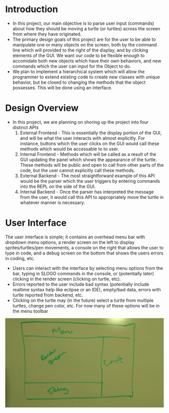 Introduction
====================
* In this project, our main objective is to parse user input (commands) about how they should be moving a turtle (or turtles) across the screen from where they have originated.
* The primary design goals of this project are for the user to be able to manipulate one or many objects on the screen, both by the command line which will provided to the right of the display, and by clicking elements of the GUI. We want our code to be flexible enough to accomidate both new objects which have their own behaviors, and new commands which the user can input for the Object to do.
* We plan to implement a hierarchical system which will allow the programmer to extend existing code to create new classes with unique behavior, but be closed to changing the methods that the object possesses. This will be done using an interface.

Design Overview
====================
* In this project, we are planning on shoring up the project into four distinct APIs
    1. External Frontend - This is essentially the display portion of the GUI, and will be what the user interacts with almost explicitly. For instance, buttons which the user clicks on the GUI would call these methods which would be accessable to to user.
    2. Internal Frontend - Methods which will be called as a result of the GUI updating the panel which shows the appearance of the turtle. These methods will be public and open to call from other parts of the code, but the user cannot explicitly call these methods.
    3. External Backend - The most straightforward example of this API would be the parser which the user triggers by entering commands into the REPL on the side of the GUI.
    4. Internal Backend - Once the parser has interpreted the message from the user, it would call this API to appropriately move the turtle in whatever manner is necessary.

User Interface
=====================
The user interface is simple; it contains an overhead menu bar with dropdown menu options, a render screen on the left to display sprites/turtles/pen movements, a console on the right that allows the user to type in code, and a debug screen on the bottom that shows the users errors in coding, etc. 
* Users can interact with the interface by selecting menu options from the bar, typing in SLOGO commands in the console, or (potentially later) clicking in the render screen (clicking on turtle, etc).
* Errors reported to the user include bad syntax (potentially include realtime syntax help like eclipse or an IDE), empty/bad data, errors with turtle reported from backend, etc.
* Clicking on the turtle may (in the future) select a turtle from multiple turtles, change pen color, etc. For now many of these options will be in the menu toolbar

![Perfectly Rendered Image of Design](IMG_20171012_222408440.jpg)
